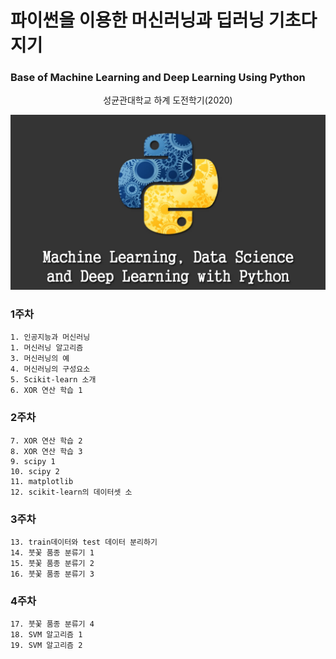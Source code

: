 # 파이썬을 이용한 머신러닝과 딥러닝 기초다지기 


### Base of Machine Learning and Deep Learning Using Python 


<div style="text-align:center"> 성균관대학교 하계 도전학기(2020)</div>


![screensh](./images/pythonmldl.jpg)

### 1주차 

    1. 인공지능과 머신러닝
    1. 머신러닝 알고리즘
    3. 머신러닝의 예
    4. 머신러닝의 구성요소
    5. Scikit-learn 소개
    6. XOR 연산 학습 1

### 2주차 

    7. XOR 연산 학습 2
    8. XOR 연산 학습 3
    9. scipy 1
    10. scipy 2
    11. matplotlib
    12. scikit-learn의 데이터셋 소

### 3주차 

    13. train데이터와 test 데이터 분리하기
    14. 붓꽃 품종 분류기 1
    15. 붓꽃 품종 분류기 2
    16. 붓꽃 품종 분류기 3

### 4주차

    17. 붓꽃 품종 분류기 4
    18. SVM 알고리즘 1
    19. SVM 알고리즘 2
